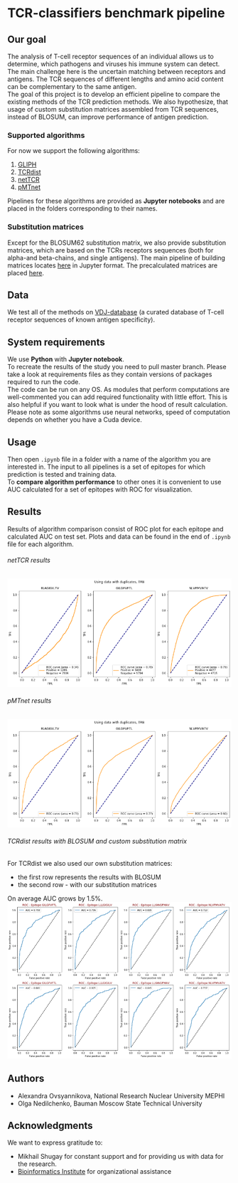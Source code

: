 # TCR-classifiers benchmark pipeline

## Our goal
The analysis of T-cell receptor sequences of an individual allows us to determine, which pathogens and viruses his immune system can detect. The main challenge here is the uncertain matching between receptors and antigens. The TCR sequences of different lengths and amino acid content can be complementary to the same antigen.  
The goal of this project is to develop an efficient pipeline to compare the existing methods of the TCR prediction methods.
We also hypothesize, that usage of custom substitution matrices assembled from TCR sequences, instead of BLOSUM, can improve performance of antigen prediction.

### Supported algorithms
For now we support the following algorithms:
1) [GLIPH](https://www.nature.com/articles/nature22976)
2) [TCRdist](https://www.ncbi.nlm.nih.gov/pmc/articles/PMC5616171/)
3) [netTCR](https://www.biorxiv.org/content/10.1101/433706v1)
4) [pMTnet](https://github.com/tianshilu/pMTnet)

Pipelines for these algorithms are provided as **Jupyter notebooks** and are placed in the folders corresponding to their names.

### Substitution matrices
Except for the BLOSUM62 substitution matrix, we also provide substitution matrices, which are based on the TCRs receptors sequences (both for alpha-and beta-chains, and single antigens). The main pipeline of building matrices locates [here](https://github.com/antigenomics/vdjdb-classifier-benchmark/tree/master/cdr3_substitutions/CDR3_Substitutions.ipynb) in Jupyter format.
The precalculated matrices are placed [here](https://github.com/antigenomics/vdjdb-classifier-benchmark/tree/master/cdr3_substitutions/matrices).

## Data
We test all of the methods on [VDJ-database](https://vdjdb.cdr3.net/) (a curated database of T-cell receptor sequences of known antigen specificity).

## System requirements
We use **Python** with **Jupyter notebook**.  
To recreate the results of the study you need to pull master branch. Please take a look at requirements files as they contain versions of packages required to run the code.  
The code can be run on any OS. As modules that perform computations are well-commented you can add required functionality with little effort. This is also helpful if you want to look what is under the hood of result calculation.  
Please note as some algorithms use neural networks, speed of computation depends on whether you have a Cuda device.

## Usage
Then open `.ipynb` file in a folder with a name of the algorithm you are interested in. The input to all pipelines is a set of epitopes for which prediction is tested and training data.  
To **compare algorithm performance** to other ones it is convenient to use AUC calculated for a set of epitopes with ROC for visualization.   

## Results
Results of algorithm comparison consist of ROC plot for each epitope and calculated AUC on test set. Plots and data can be found in the end of `.ipynb` file for each algorithm.  
###### netTCR results
![netTCR](pics/netTCR.png)
###### pMTnet results
![pMTnet](pics/pMTnet.png)


###### TCRdist results with BLOSUM and custom substitution matrix
For TCRdist we also used our own substitution matrices:
* the first row represents the results with BLOSUM
* the second row - with our substitution matrices  

On average AUC grows by 1.5%.
![applied matrices](pics/matrix_comparison.png)

## Authors
* Alexandra Ovsyannikova, National Research Nuclear University MEPHI
* Olga Nedilchenko, Bauman Moscow State Technical University
 
## Acknowledgments
We want to express gratitude to:
* Mikhail Shugay for constant support and for providing us with data for the research.  
* [Bioinformatics Institute](https://bioinf.me/en) for organizational assistance